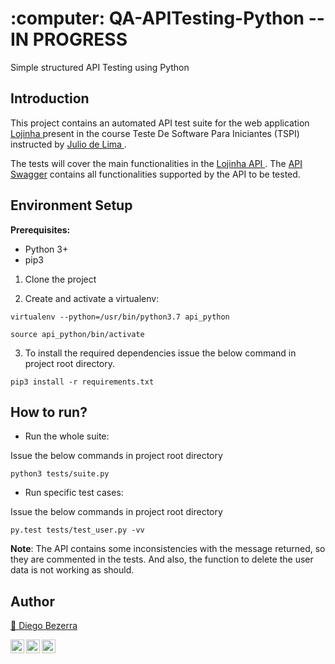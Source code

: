 
<h1 align="left">:computer: QA-APITesting-Python -- IN PROGRESS  </h1>

Simple structured API Testing using Python

## Introduction
This project contains an automated API test suite for the web application <a href="http://165.227.93.41/lojinha-web/"> Lojinha </a> present in the course Teste De Software Para Iniciantes (TSPI) instructed by <a href="https://www.juliodelima.com.br/"> Julio de Lima </a>.

The tests will cover the main functionalities in the <a href="http://165.227.93.41/lojinha">Lojinha API </a>. The <a href="http://165.227.93.41/lojinha-arquivos/Swagger.pdf"> API Swagger</a> contains all functionalities supported by the API to be tested.

## Environment Setup
**Prerequisites:** 
* Python 3+ 
* pip3


1. Clone the project

2. Create and activate a virtualenv:
```
virtualenv --python=/usr/bin/python3.7 api_python 
```
```
source api_python/bin/activate
```

3. To install the required dependencies issue the below command in project root directory.
```
pip3 install -r requirements.txt
```

## How to run?

- Run the whole suite:

Issue the below commands in project root directory
```
python3 tests/suite.py
```

- Run specific test cases: 

Issue the below commands in project root directory
```
py.test tests/test_user.py -vv
```

__Note__: The API contains some inconsistencies with the message returned, so they are commented in the tests. And also, the function to delete the user data is not working as should.


## Author
<a target="_blank" href="https://github.com/diegohdb/diegohdb">👤 Diego Bezerra </a>

<a target="_blank" href="https://www.linkedin.com/in/diegohdb/">
  <img align="left" alt="LinkdeIN" width="22px" src="https://cdn.jsdelivr.net/npm/simple-icons@v3/icons/linkedin.svg" />
</a>
<a target="_blank" href="https://www.instagram.com/diegohdb/">
  <img align="left" alt="Instagram" width="22px" src="https://cdn.jsdelivr.net/npm/simple-icons@v3/icons/instagram.svg" />
</a>
<a target="_blank" href="mailto:diegohdb@gmail.com">
  <img align="left" alt="Gmail" width="22px" src="https://cdn.jsdelivr.net/npm/simple-icons@v3/icons/gmail.svg" />
</a>
